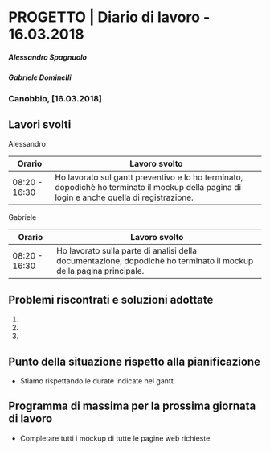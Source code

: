 # PROGETTO | Diario di lavoro - 16.03.2018
##### Alessandro Spagnuolo
##### Gabriele Dominelli
### Canobbio, [16.03.2018]

## Lavori svolti
Alessandro

|Orario        |Lavoro svolto                 |
|--------------|------------------------------|
|08:20 - 16:30 |Ho lavorato sul gantt preventivo e lo ho terminato, dopodichè ho terminato il mockup della pagina di login e anche quella di registrazione.|                 


Gabriele

|Orario        |Lavoro svolto                 |
|--------------|------------------------------|
|08:20 - 16:30 |Ho lavorato sulla parte di analisi della documentazione, dopodichè ho terminato il mockup della pagina principale.|


##  Problemi riscontrati e soluzioni adottate
1.
2.
3.
##  Punto della situazione rispetto alla pianificazione
- Stiamo rispettando le durate indicate nel gantt.

## Programma di massima per la prossima giornata di lavoro
- Completare tutti i mockup di tutte le pagine web richieste.
